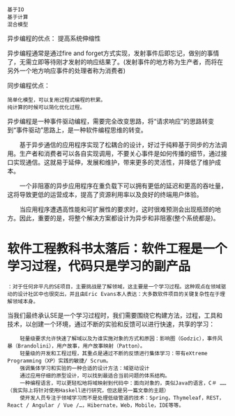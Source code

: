 # 

	基于IO
	基于计算
	混合模型

异步编程的优点：
 	提高系统伸缩性
 	
异步编程通常是通过fire and forget方式实现，发射事件后即忘记，做别的事情了，无需立即等待刚才发射的响应结果了。(发射事件的地方称为生产者，而将在另外一个地方响应事件的处理者称为消费者)



同步编程优点：

    简单化模型，可以复用过程式编程的积累。
    纯计算的时候可以简化优化过程。
    
 异步编程是一种事件驱动编程，需要完全改变思路，将“请求响应”的思路转变到“事件驱动”思路上，是一种软件编程思维的转变。

　　基于异步通信的应用程序实现了松耦合的设计，好过于纯粹基于同步的方法调用。生产者和消费者可以各自实现调用，不要关心事件是如何传播的细节，通过接口实现通信。这就易于延伸，发展和维护，带来更多的灵活性，并降低了维护成本。

　　一个非阻塞的异步应用程序在重负载下可以拥有更低的延迟和更高的吞吐量，这将导致更低的运营成本，提高了资源利用率以及良好的终端用户体验。

　　当应用程序遭遇高性能和可扩展性的要求时，这时很难预测会出现瓶颈的地方。因此，重要的是，将整个解决方案都设计为异步和非阻塞(整个系统都是)。


# 软件工程教科书太落后：软件工程是一个学习过程，代码只是学习的副产品

	：对于任何非平凡的SE项目，主要挑战是了解领域，这主要是一个学习过程。这种观点在领域驱动的设计社区中也很突出，并且由Eric Evans本人表达：大多数软件项目的关键复杂性在于理解领域本身。
	
当我们最终承认SE是一个学习过程时，我们需要围绕它构建方法，过程，工具和技术，以创建一个环境，通过不断的实验和反馈可以进行快速，共享的学习：

		轻量级要求允许快速了解域以及为谁实施对象的方式和原因：影响图（Godzic），事件风暴（Brandolini），用户故事，用户故事映射（Patton）。
		轻量级的开发和工程过程，其重点是通过不断的反馈进行集体学习：带有eXtreme Programming（XP）实践的敏捷/ Scrum。
		强调集体学习和实验的一种合适的设计方法：域驱动设计
		通过应用仔细的原型设计，可以找到最适合当前问题的体系结构。
		一种编程语言，可以更轻松地将域映射到代码中：面向对象的，类似Java的语言，C＃ ……（我实际上将针对使用Haskell进行研究，但这是另一篇文章的主题）
		使开发人员专注于领域学习而不是处理低级管道的技术：Spring，Thymeleaf，REST，React / Angular / Vue /…，Hibernate，Web，Mobile，IDE等等。	
    
    